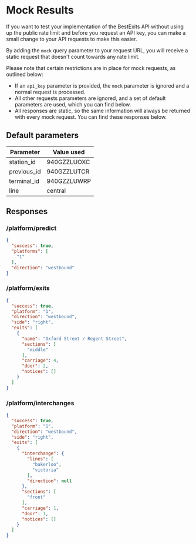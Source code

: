 # Mock Results

If you want to test your implementation of the BestExits API without using up the public rate limit and before you request an API key, you can make a small change to your API requests to make this easier.

By adding the `mock` query parameter to your request URL, you will receive a static request that doesn't count towards any rate limit.

Please note that certain restrictions are in place for mock requests, as outlined below:
- If an `api_key` parameter is provided, the `mock` parameter is ignored and a normal request is processed.
- All other requests parameters are ignored, and a set of default parameters are used, which you can find below.
- All responses are static, so the same information will always be returned with every mock request. You can find these responses below.

## Default parameters
| Parameter    | Value used    |
| ------------ | ------------- |
| station_id   | 940GZZLUOXC   |
| previous_id  | 940GZZLUTCR   |
| terminal_id  | 940GZZLUWRP   |
| line         | central       |

## Responses
### /platform/predict
<!--
title: "Response returned"
lineNumbers: true
-->
```json
{
  "success": true,
  "platforms": [
    "1"
  ],
  "direction": "westbound"
}
```


### /platform/exits
<!--
title: "Response returned"
lineNumbers: true
-->
```json
{
  "success": true,
  "platform": "1",
  "direction": "westbound",
  "side": "right",
  "exits": [
    {
      "name": "Oxford Street / Regent Street",
      "sections": [
        "middle"
      ],
      "carriage": 4,
      "door": 2,
      "notices": []
    }
  ]
}
```


### /platform/interchanges
<!--
title: "Response returned"
lineNumbers: true
-->
```json
{
  "success": true,
  "platform": "1",
  "direction": "westbound",
  "side": "right",
  "exits": [
    {
      "interchange": {
        "lines": [
          "bakerloo",
          "victoria"
        ],
        "direction": null
      },
      "sections": [
        "front"
      ],
      "carriage": 1,
      "door": 1,
      "notices": []
    }
  ]
}
```